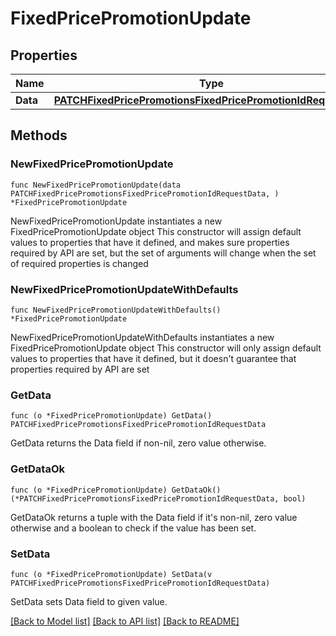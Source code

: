 # FixedPricePromotionUpdate

## Properties

Name | Type | Description | Notes
------------ | ------------- | ------------- | -------------
**Data** | [**PATCHFixedPricePromotionsFixedPricePromotionIdRequestData**](PATCHFixedPricePromotionsFixedPricePromotionIdRequestData.md) |  | 

## Methods

### NewFixedPricePromotionUpdate

`func NewFixedPricePromotionUpdate(data PATCHFixedPricePromotionsFixedPricePromotionIdRequestData, ) *FixedPricePromotionUpdate`

NewFixedPricePromotionUpdate instantiates a new FixedPricePromotionUpdate object
This constructor will assign default values to properties that have it defined,
and makes sure properties required by API are set, but the set of arguments
will change when the set of required properties is changed

### NewFixedPricePromotionUpdateWithDefaults

`func NewFixedPricePromotionUpdateWithDefaults() *FixedPricePromotionUpdate`

NewFixedPricePromotionUpdateWithDefaults instantiates a new FixedPricePromotionUpdate object
This constructor will only assign default values to properties that have it defined,
but it doesn't guarantee that properties required by API are set

### GetData

`func (o *FixedPricePromotionUpdate) GetData() PATCHFixedPricePromotionsFixedPricePromotionIdRequestData`

GetData returns the Data field if non-nil, zero value otherwise.

### GetDataOk

`func (o *FixedPricePromotionUpdate) GetDataOk() (*PATCHFixedPricePromotionsFixedPricePromotionIdRequestData, bool)`

GetDataOk returns a tuple with the Data field if it's non-nil, zero value otherwise
and a boolean to check if the value has been set.

### SetData

`func (o *FixedPricePromotionUpdate) SetData(v PATCHFixedPricePromotionsFixedPricePromotionIdRequestData)`

SetData sets Data field to given value.



[[Back to Model list]](../README.md#documentation-for-models) [[Back to API list]](../README.md#documentation-for-api-endpoints) [[Back to README]](../README.md)


